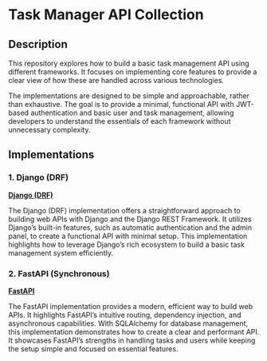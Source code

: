 # Task Manager API Collection

## Description

This repository explores how to build a basic task management API using different frameworks. It focuses on implementing core features to provide a clear view of how these are handled across various technologies.

The implementations are designed to be simple and approachable, rather than exhaustive. The goal is to provide a minimal, functional API with JWT-based authentication and basic user and task management, allowing developers to understand the essentials of each framework without unnecessary complexity.

## Implementations

### 1. Django (DRF)

**[Django (DRF)](django-drf/README.md)**

The Django (DRF) implementation offers a straightforward approach to building web APIs with Django and the Django REST Framework. It utilizes Django’s built-in features, such as automatic authentication and the admin panel, to create a functional API with minimal setup. This implementation highlights how to leverage Django’s rich ecosystem to build a basic task management system efficiently.

### 2. FastAPI (Synchronous)

**[FastAPI](fastapi-sync/README.md)**

The FastAPI implementation provides a modern, efficient way to build web APIs. It highlights FastAPI’s intuitive routing, dependency injection, and asynchronous capabilities. With SQLAlchemy for database management, this implementation demonstrates how to create a clear and performant API. It showcases FastAPI’s strengths in handling tasks and users while keeping the setup simple and focused on essential features.

